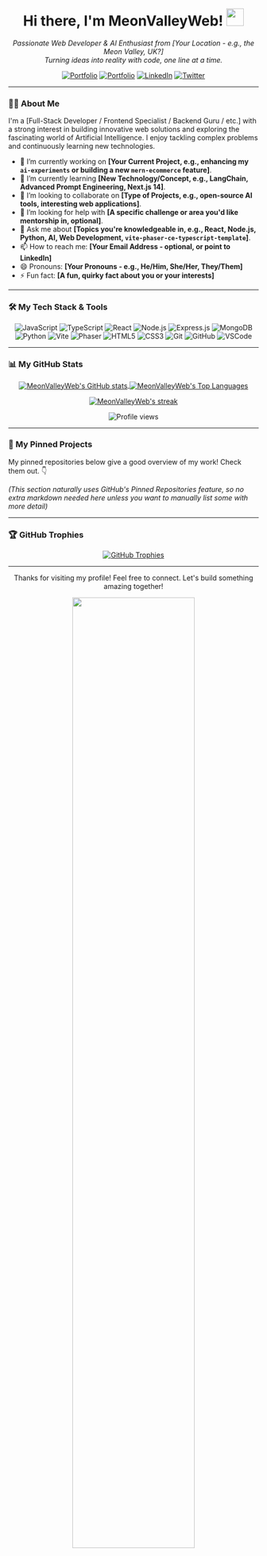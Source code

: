 <h1 align="center">
  Hi there, I'm MeonValleyWeb! <img src="https://media.giphy.com/media/hvRJCLFzcasrR4ia7z/giphy.gif" width="35">
</h1>

<p align="center">
  <em>Passionate Web Developer & AI Enthusiast from [Your Location - e.g., the Meon Valley, UK?] <br>
  Turning ideas into reality with code, one line at a time.</em>
</p>

<p align="center">
  <a href="https://github.com/MeonValleyWeb?tab=repositories">
    <img alt="Portfolio" title="View My Repositories" src="https://img.shields.io/badge/-Repositories-24292e?style=for-the-badge&logo=Github&logoColor=white"/></a>
  <a href="[YOUR_PORTFOLIO_WEBSITE_URL_HERE]" target="_blank">
    <img alt="Portfolio" title="View My Portfolio" src="https://img.shields.io/badge/-Portfolio-0077B5?style=for-the-badge&logo=Dev.to&logoColor=white"/></a>
  <a href="https://www.linkedin.com/in/[YOUR_LINKEDIN_USERNAME_HERE]" target="_blank">
    <img alt="LinkedIn" title="Connect on LinkedIn" src="https://img.shields.io/badge/-LinkedIn-0077B5?style=for-the-badge&logo=linkedin&logoColor=white"/></a>
  <a href="https://twitter.com/[YOUR_TWITTER_USERNAME_HERE]" target="_blank">
    <img alt="Twitter" title="Follow on Twitter" src="https://img.shields.io/badge/-Twitter-1DA1F2?style=for-the-badge&logo=twitter&logoColor=white"/></a>
</p>

---

### 👨‍💻 About Me

I'm a [Full-Stack Developer / Frontend Specialist / Backend Guru / etc.] with a strong interest in building innovative web solutions and exploring the fascinating world of Artificial Intelligence. I enjoy tackling complex problems and continuously learning new technologies.

-   🔭 I’m currently working on **[Your Current Project, e.g., enhancing my `ai-experiments` or building a new `mern-ecommerce` feature]**.
-   🌱 I’m currently learning **[New Technology/Concept, e.g., LangChain, Advanced Prompt Engineering, Next.js 14]**.
-   👯 I’m looking to collaborate on **[Type of Projects, e.g., open-source AI tools, interesting web applications]**.
-   🤔 I’m looking for help with **[A specific challenge or area you'd like mentorship in, optional]**.
-   💬 Ask me about **[Topics you're knowledgeable in, e.g., React, Node.js, Python, AI, Web Development, `vite-phaser-ce-typescript-template`]**.
-   📫 How to reach me: **[Your Email Address - optional, or point to LinkedIn]**
-   😄 Pronouns: **[Your Pronouns - e.g., He/Him, She/Her, They/Them]**
-   ⚡ Fun fact: **[A fun, quirky fact about you or your interests]**

---

### 🛠️ My Tech Stack & Tools

<p align="center">
  <img src="https://img.shields.io/badge/-JavaScript-F7DF1E?style=for-the-badge&logo=javascript&logoColor=black" alt="JavaScript">
  <img src="https://img.shields.io/badge/-TypeScript-3178C6?style=for-the-badge&logo=typescript&logoColor=white" alt="TypeScript">
  <img src="https://img.shields.io/badge/-React-61DAFB?style=for-the-badge&logo=react&logoColor=black" alt="React">
  <img src="https://img.shields.io/badge/-Node.js-339933?style=for-the-badge&logo=node.js&logoColor=white" alt="Node.js">
  <img src="https://img.shields.io/badge/-Express.js-000000?style=for-the-badge&logo=express&logoColor=white" alt="Express.js">
  <img src="https://img.shields.io/badge/-MongoDB-47A248?style=for-the-badge&logo=mongodb&logoColor=white" alt="MongoDB">
  <img src="https://img.shields.io/badge/-Python-3776AB?style=for-the-badge&logo=python&logoColor=white" alt="Python">
  <img src="https://img.shields.io/badge/-Vite-646CFF?style=for-the-badge&logo=vite&logoColor=white" alt="Vite">
  <img src="https://img.shields.io/badge/-Phaser-9B59B6?style=for-the-badge&logo=phaser&logoColor=white" alt="Phaser">
  <img src="https://img.shields.io/badge/-HTML5-E34F26?style=for-the-badge&logo=html5&logoColor=white" alt="HTML5">
  <img src="https://img.shields.io/badge/-CSS3-1572B6?style=for-the-badge&logo=css3&logoColor=white" alt="CSS3">
  <img src="https://img.shields.io/badge/-Git-F05032?style=for-the-badge&logo=git&logoColor=white" alt="Git">
  <img src="https://img.shields.io/badge/-GitHub-181717?style=for-the-badge&logo=github&logoColor=white" alt="GitHub">
  <img src="https://img.shields.io/badge/-VSCode-007ACC?style=for-the-badge&logo=visualstudiocode&logoColor=white" alt="VSCode">
  <!-- Add more badges from shields.io or simpleicons.org -->
</p>

---

### 📊 My GitHub Stats

<p align="center">
  <a href="https://github.com/anuraghazra/github-readme-stats">
    <img align="center" src="https://github-readme-stats.vercel.app/api?username=MeonValleyWeb&show_icons=true&theme=tokyonight&rank_icon=github&count_private=true&hide_border=true" alt="MeonValleyWeb's GitHub stats" />
  </a>
  <a href="https://github.com/anuraghazra/github-readme-stats">
    <img align="center" src="https://github-readme-stats.vercel.app/api/top-langs/?username=MeonValleyWeb&layout=compact&theme=tokyonight&hide_border=true&langs_count=8" alt="MeonValleyWeb's Top Languages" />
  </a>
</p>
<p align="center">
  <a href="https://github.com/MeonValleyWeb/github-readme-streak-stats">
    <img title="🔥 Get streak stats for your profile at git.io/streak-stats" alt="MeonValleyWeb's streak" src="https://github-readme-streak-stats.herokuapp.com/?user=MeonValleyWeb&theme=tokyonight&hide_border=true&date_format=M%20j%5B%2C%20Y%5D"/>
  </a>
</p>

<!-- Optional: Profile Views Counter -->
<p align="center">
  <img src="https://komarev.com/ghpvc/?username=MeonValleyWeb&label=Profile%20Views&color=0e75b6&style=flat-square" alt="Profile views" />
</p>

<!-- Optional: GitHub Activity Graph -->
<!--
<p align="center">
  <a href="https://github.com/ashutosh00710/github-readme-activity-graph">
    <img alt="MeonValleyWeb's Activity Graph" src="https://github-readme-activity-graph.vercel.app/graph?username=MeonValleyWeb&bg_color=1A1B27&color=79ff97&line=79ff97&point=FFFFFF&area=true&hide_border=true" />
  </a>
</p>
-->

---

### 🚀 My Pinned Projects

My pinned repositories below give a good overview of my work! Check them out. 👇

*(This section naturally uses GitHub's Pinned Repositories feature, so no extra markdown needed here unless you want to manually list some with more detail)*

---

### 🏆 GitHub Trophies
<p align="center">
  <a href="https://github.com/ryo-ma/github-profile-trophy">
    <img src="https://github-profile-trophy.vercel.app/?username=MeonValleyWeb&theme=radical&no-frame=true&no-bg=true&margin-w=4&column=7" alt="GitHub Trophies" />
  </a>
</p>

---

<p align="center">
  Thanks for visiting my profile! Feel free to connect. Let's build something amazing together!
</p>

<p align="center">
  <img src="https://raw.githubusercontent.com/MeonValleyWeb/MeonValleyWeb/main/assets/gitwave.gif" width="70%">
  <!-- Make sure to upload this GIF to an 'assets' folder in your MeonValleyWeb/MeonValleyWeb repo or use an external link -->
</p>
